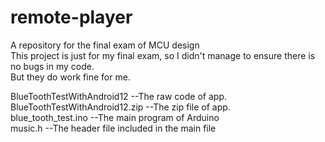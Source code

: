 # remote-player
A repository for the final exam of MCU design<br>
This project is just for my final exam, so I didn't manage to ensure there is no bugs in my code.<br>
But they do work fine for me.

BlueToothTestWithAndroid12  --The raw code of app.<br>
BlueToothTestWithAndroid12.zip  --The zip file of app.<br>
blue_tooth_test.ino --The main program of Arduino<br>
music.h --The header file included in the main file<br>
